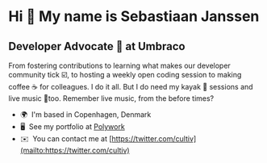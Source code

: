 Hi 👋 My name is Sebastiaan Janssen
===================================

Developer Advocate 🥑 at Umbraco
--------------------------------

From fostering contributions to learning what makes our developer community tick ☑️, to hosting a weekly open coding session to making coffee ☕ for colleagues. I do it all. But I do need my kayak 🛶 sessions and live music 🎸too. Remember live music, from the before times?

*   🌍  I'm based in Copenhagen, Denmark
*   🖥️  See my portfolio at [Polywork](http://www.polywork.com/cultiv)
*   ✉️  You can contact me at [https://twitter.com/cultiv](mailto:https://twitter.com/cultiv)
